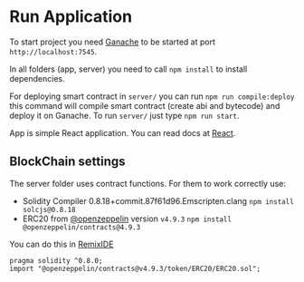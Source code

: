 # Run Application

To start project you need [Ganache](https://archive.trufflesuite.com/ganache/) to be started at port ```http://localhost:7545```.

In all folders (app, server) you need to call ```npm install``` to install dependencies.

For deploying smart contract in ``` server/ ``` you can run ```npm run compile:deploy``` this command will compile smart contract (create abi and bytecode) and deploy it on Ganache.
To run ```server/``` just type ```npm run start```.

App is simple React application. You can read docs at [React](https://react.dev/).

## BlockChain settings

The server folder uses contract functions. For them to work correctly use:

  - Solidity Compiler 0.8.18+commit.87f61d96.Emscripten.clang ```npm install solcjs@0.8.18```
  - ERC20 from [@openzeppelin](https://github.com/OpenZeppelin/openzeppelin-contracts) version ```v4.9.3``` ```npm install @openzeppelin/contracts@4.9.3``` 

You can do this in [RemixIDE](https://remix.ethereum.org/)
```solidity
pragma solidity ^0.8.0;
import "@openzeppelin/contracts@v4.9.3/token/ERC20/ERC20.sol";
```


